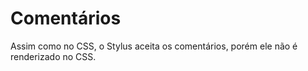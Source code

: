 # Comentários

Assim como no CSS, o Stylus aceita os comentários, porém ele não é renderizado no CSS.